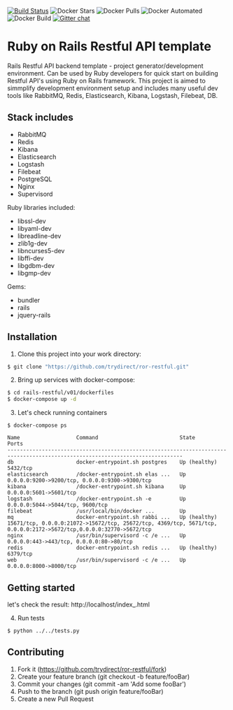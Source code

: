 [![Build Status](https://travis-ci.com/trydirect/ror-restful.svg?branch=master)](https://travis-ci.com/trydirect/ror-restful)
![Docker Stars](https://img.shields.io/docker/stars/trydirect/ror-restful.svg)
![Docker Pulls](https://img.shields.io/docker/pulls/trydirect/ror-restful.svg)
![Docker Automated](https://img.shields.io/docker/cloud/automated/trydirect/ror-restful.svg)
![Docker Build](https://img.shields.io/docker/cloud/build/trydirect/ror-restful.svg)
[![Gitter chat](https://badges.gitter.im/trydirect/community.png)](https://gitter.im/try-direct/community)

# Ruby on Rails Restful API template

Rails Restful API backend template - project generator/development environment.
Can be used by Ruby developers for quick start on building Restful API's using Ruby on Rails framework.
This project is aimed to simmplify development environment setup and includes many useful dev tools like RabbitMQ, Redis, Elasticsearch, Kibana, Logstash, Filebeat, DB.

## Stack includes

* RabbitMQ 
* Redis 
* Kibana
* Elasticsearch
* Logstash
* Filebeat
* PostgreSQL
* Nginx
* Supervisord

Ruby libraries included:
* libssl-dev
* libyaml-dev
* libreadline-dev
* zlib1g-dev
* libncurses5-dev
* libffi-dev
* libgdbm-dev
* libgmp-dev

Gems:
* bundler
* rails
* jquery-rails


## Installation
1. Clone this project into your work directory:
```sh
$ git clone "https://github.com/trydirect/ror-restful.git"
```

2. Bring up services with docker-compose:
```sh
$ cd rails-restful/v01/dockerfiles
$ docker-compose up -d
```


3. Let's check running containers

```
$ docker-compose ps
```

```
Name                  Command                          State          Ports
------------------------------------------------------------------------------------------------------------------------------
db                    docker-entrypoint.sh postgres    Up (healthy)   5432/tcp
elasticsearch         /docker-entrypoint.sh elas ...   Up             0.0.0.0:9200->9200/tcp, 0.0.0.0:9300->9300/tcp
kibana                /docker-entrypoint.sh kibana     Up             0.0.0.0:5601->5601/tcp
logstash              /docker-entrypoint.sh -e         Up             0.0.0.0:5044->5044/tcp, 9600/tcp
filebeat              /usr/local/bin/docker ...        Up
mq                    docker-entrypoint.sh rabbi ...   Up (healthy)   15671/tcp, 0.0.0.0:21072->15672/tcp, 25672/tcp, 4369/tcp, 5671/tcp, 0.0.0.0:2172->5672/tcp,0.0.0.0:32770->5672/tcp
nginx                 /usr/bin/supervisord -c /e ...   Up             0.0.0.0:443->443/tcp, 0.0.0.0:80->80/tcp
redis                 docker-entrypoint.sh redis ...   Up (healthy)   6379/tcp
web                   /usr/bin/supervisord -c /e ...   Up             0.0.0.0:8000->8000/tcp   
```

## Getting started
let's check the result:
http://localhost/index_.html

4. Run tests

```
$ python ../../tests.py
```

## Contributing

1. Fork it (https://github.com/trydirect/ror-restful/fork)
2. Create your feature branch (git checkout -b feature/fooBar)
3. Commit your changes (git commit -am 'Add some fooBar')
4. Push to the branch (git push origin feature/fooBar)
5. Create a new Pull Request
